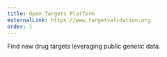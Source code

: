 ```yaml
---
title: Open Targets Platform
externalLink: https://www.targetvalidation.org
order: 1
---
```

Find new drug targets leveraging public genetic data.